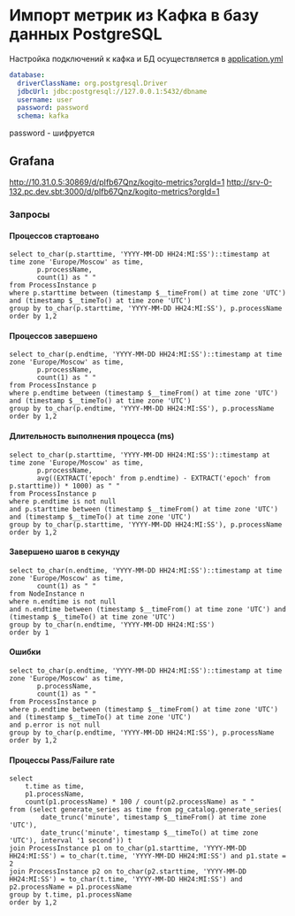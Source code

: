 # Импорт метрик из Кафка в базу данных PostgreSQL

Настройка подключений к кафка и БД осуществляется в [application.yml](src/main/resources/application.yml)

```yaml
database:
  driverClassName: org.postgresql.Driver
  jdbcUrl: jdbc:postgresql://127.0.0.1:5432/dbname
  username: user
  password: password
  schema: kafka
```
password - шифруется


## Grafana
http://10.31.0.5:30869/d/pIfb67Qnz/kogito-metrics?orgId=1
http://srv-0-132.pc.dev.sbt:3000/d/pIfb67Qnz/kogito-metrics?orgId=1

### Запросы

#### Процессов стартовано
```postgresql
select to_char(p.starttime, 'YYYY-MM-DD HH24:MI:SS')::timestamp at time zone 'Europe/Moscow' as time,
       p.processName,       
       count(1) as " "
from ProcessInstance p
where p.starttime between (timestamp $__timeFrom() at time zone 'UTC') and (timestamp $__timeTo() at time zone 'UTC')
group by to_char(p.starttime, 'YYYY-MM-DD HH24:MI:SS'), p.processName
order by 1,2
```

#### Процессов завершено
```postgresql
select to_char(p.endtime, 'YYYY-MM-DD HH24:MI:SS')::timestamp at time zone 'Europe/Moscow' as time,
       p.processName,       
       count(1) as " "
from ProcessInstance p
where p.endtime between (timestamp $__timeFrom() at time zone 'UTC') and (timestamp $__timeTo() at time zone 'UTC')
group by to_char(p.endtime, 'YYYY-MM-DD HH24:MI:SS'), p.processName
order by 1,2
```

#### Длительность выполнения процесса (ms)
```postgresql
select to_char(p.starttime, 'YYYY-MM-DD HH24:MI:SS')::timestamp at time zone 'Europe/Moscow' as time,
       p.processName,       
       avg((EXTRACT('epoch' from p.endtime) - EXTRACT('epoch' from p.starttime)) * 1000) as " "
from ProcessInstance p
where p.endtime is not null 
and p.starttime between (timestamp $__timeFrom() at time zone 'UTC') and (timestamp $__timeTo() at time zone 'UTC')
group by to_char(p.starttime, 'YYYY-MM-DD HH24:MI:SS'), p.processName
order by 1,2
```

#### Завершено шагов в секунду
```postgresql
select to_char(n.endtime, 'YYYY-MM-DD HH24:MI:SS')::timestamp at time zone 'Europe/Moscow' as time,
       count(1) as " "
from NodeInstance n
where n.endtime is not null
and n.endtime between (timestamp $__timeFrom() at time zone 'UTC') and (timestamp $__timeTo() at time zone 'UTC')
group by to_char(n.endtime, 'YYYY-MM-DD HH24:MI:SS')
order by 1
```

#### Ошибки
```postgresql
select to_char(p.endtime, 'YYYY-MM-DD HH24:MI:SS')::timestamp at time zone 'Europe/Moscow' as time,
       p.processName,       
       count(1) as " "
from ProcessInstance p
where p.endtime between (timestamp $__timeFrom() at time zone 'UTC') and (timestamp $__timeTo() at time zone 'UTC')
and p.error is not null
group by to_char(p.endtime, 'YYYY-MM-DD HH24:MI:SS'), p.processName
order by 1,2
```

#### Процессы Pass/Failure rate
```postgresql
select
    t.time as time,
    p1.processName,
    count(p1.processName) * 100 / count(p2.processName) as " "
from (select generate_series as time from pg_catalog.generate_series(
        date_trunc('minute', timestamp $__timeFrom() at time zone 'UTC'),
        date_trunc('minute', timestamp $__timeTo() at time zone 'UTC'), interval '1 second')) t
join ProcessInstance p1 on to_char(p1.starttime, 'YYYY-MM-DD HH24:MI:SS') = to_char(t.time, 'YYYY-MM-DD HH24:MI:SS') and p1.state = 2
join ProcessInstance p2 on to_char(p2.starttime, 'YYYY-MM-DD HH24:MI:SS') = to_char(t.time, 'YYYY-MM-DD HH24:MI:SS') and p2.processName = p1.processName
group by t.time, p1.processName
order by 1,2
```
